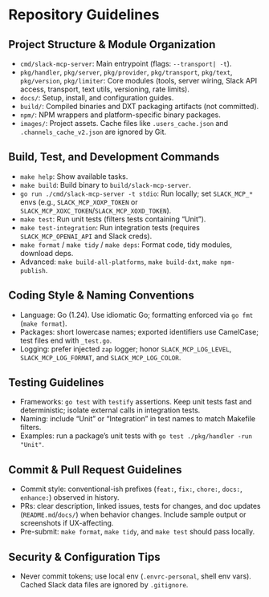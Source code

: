 # Repository Guidelines

## Project Structure & Module Organization
- `cmd/slack-mcp-server`: Main entrypoint (flags: `--transport| -t`).
- `pkg/handler`, `pkg/server`, `pkg/provider`, `pkg/transport`, `pkg/text`, `pkg/version`, `pkg/limiter`: Core modules (tools, server wiring, Slack API access, transport, text utils, versioning, rate limits).
- `docs/`: Setup, install, and configuration guides.
- `build/`: Compiled binaries and DXT packaging artifacts (not committed).
- `npm/`: NPM wrappers and platform-specific binary packages.
- `images/`: Project assets. Cache files like `.users_cache.json` and `.channels_cache_v2.json` are ignored by Git.

## Build, Test, and Development Commands
- `make help`: Show available tasks.
- `make build`: Build binary to `build/slack-mcp-server`.
- `go run ./cmd/slack-mcp-server -t stdio`: Run locally; set `SLACK_MCP_*` envs (e.g., `SLACK_MCP_XOXP_TOKEN` or `SLACK_MCP_XOXC_TOKEN`/`SLACK_MCP_XOXD_TOKEN`).
- `make test`: Run unit tests (filters tests containing “Unit”).
- `make test-integration`: Run integration tests (requires `SLACK_MCP_OPENAI_API` and Slack creds).
- `make format` / `make tidy` / `make deps`: Format code, tidy modules, download deps.
- Advanced: `make build-all-platforms`, `make build-dxt`, `make npm-publish`.

## Coding Style & Naming Conventions
- Language: Go (1.24). Use idiomatic Go; formatting enforced via `go fmt` (`make format`).
- Packages: short lowercase names; exported identifiers use CamelCase; test files end with `_test.go`.
- Logging: prefer injected `zap` logger; honor `SLACK_MCP_LOG_LEVEL`, `SLACK_MCP_LOG_FORMAT`, and `SLACK_MCP_LOG_COLOR`.

## Testing Guidelines
- Frameworks: `go test` with `testify` assertions. Keep unit tests fast and deterministic; isolate external calls in integration tests.
- Naming: include “Unit” or “Integration” in test names to match Makefile filters.
- Examples: run a package’s unit tests with `go test ./pkg/handler -run "Unit"`.

## Commit & Pull Request Guidelines
- Commit style: conventional-ish prefixes (`feat:`, `fix:`, `chore:`, `docs:`, `enhance:`) observed in history.
- PRs: clear description, linked issues, tests for changes, and doc updates (`README.md`/`docs/`) when behavior changes. Include sample output or screenshots if UX-affecting.
- Pre-submit: `make format`, `make tidy`, and `make test` should pass locally.

## Security & Configuration Tips
- Never commit tokens; use local env (`.envrc-personal`, shell env vars). Cached Slack data files are ignored by `.gitignore`.
